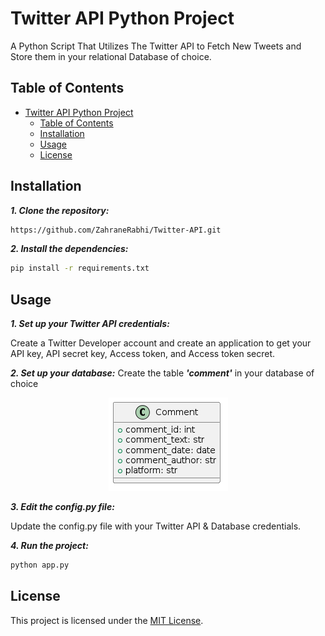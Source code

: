 # Twitter API Python Project

A Python Script That Utilizes The Twitter API to Fetch New Tweets and Store them in your relational Database of choice.

## Table of Contents

- [Twitter API Python Project](#twitter-api-python-project)
  - [Table of Contents](#table-of-contents)
  - [Installation](#installation)
  - [Usage](#usage)
  - [License](#license)


## Installation

***1. Clone the repository:***

   ```bash
   https://github.com/ZahraneRabhi/Twitter-API.git
   ```

 ***2. Install the dependencies:***

   ```bash
   pip install -r requirements.txt
   ```
## Usage
***1. Set up your Twitter API credentials:***

Create a Twitter Developer account and create an application to get your API key, API secret key, Access token, and Access token secret.

***2. Set up your database:***
Create the table ***'comment'*** in your database of choice

<div style="text-align:center">
  <img src="documentation/comment_table.png" alt="Comment Table">
</div>


***3. Edit the config.py file:***

Update the config.py file with your Twitter API & Database credentials.

***4. Run the project:***
   ```Bash
   python app.py
   ```


## License

This project is licensed under the [MIT License](LICENSE).